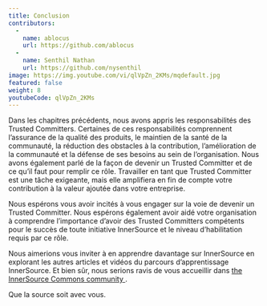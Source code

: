 ```yaml
---
title: Conclusion
contributors:
  - 
    name: ablocus
    url: https://github.com/ablocus
  - 
    name: Senthil Nathan
    url: https://github.com/nysenthil
image: https://img.youtube.com/vi/qlVpZn_2KMs/mqdefault.jpg
featured: false
weight: 8
youtubeCode: qlVpZn_2KMs
---
```


<div class="paragraph">
<p>Dans les chapitres précédents, nous avons appris les responsabilités des Trusted Committers. Certaines de ces responsabilités comprennent l&#8217;assurance de la qualité des produits, le maintien de la santé de la communauté, la réduction des obstacles à la contribution, l&#8217;amélioration de la communauté et la défense de ses besoins au sein de l&#8217;organisation. Nous avons également parlé de la façon de devenir un Trusted Committer et de ce qu&#8217;il faut pour remplir ce rôle. Travailler en tant que Trusted Committer est une tâche exigeante, mais elle amplifiera en fin de compte votre contribution à la valeur ajoutée dans votre entreprise.</p>
</div>
<div class="paragraph">
<p>Nous espérons vous avoir incités à vous engager sur la voie de devenir un Trusted Committer. Nous espérons également avoir aidé votre organisation à comprendre l&#8217;importance d&#8217;avoir des Trusted Committers compétents pour le succès de toute initiative InnerSource et le niveau d&#8217;habilitation requis par ce rôle.</p>
</div>
<div class="paragraph">
<p>Nous aimerions vous inviter à en apprendre davantage sur InnerSource en explorant les autres articles et vidéos du parcours d&#8217;apprentissage InnerSource.
Et bien sûr, nous serions ravis de vous accueillir dans <a href="http://www.innersourcecommons.org/">the InnerSource Commons community </a>.</p>
</div>
<div class="paragraph">
<p>Que la source soit avec vous.</p>
</div>
<!--- This file autogenerated from https://github.com/InnerSourceCommons/InnerSourceLearningPath/blob/main/scripts -->